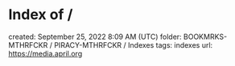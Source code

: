 # Index of /

created: September 25, 2022 8:09 AM (UTC)
folder: BOOKMRKS-MTHRFCKR / PIRACY-MTHRFCKR / Indexes
tags: indexes
url: https://media.april.org
